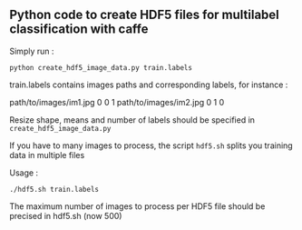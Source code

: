 ## Python code to create HDF5 files for multilabel classification with caffe

Simply run :

```
python create_hdf5_image_data.py train.labels
```

train.labels contains images paths and corresponding labels, for instance :

path/to/images/im1.jpg 0 0 1
path/to/images/im2.jpg 0 1 0

Resize shape, means and number of labels should be specified in ```create_hdf5_image_data.py```

If you have to many images to process, the script ```hdf5.sh``` splits you training data in multiple files

Usage :

```
./hdf5.sh train.labels
```
The maximum number of images to process per HDF5 file should be precised in hdf5.sh (now 500)